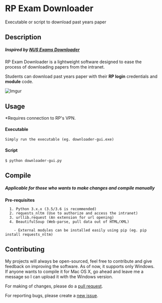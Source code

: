 # RP Exam Downloader
Executable or script to download past years paper

## Description 
##### Inspired by [NUS Exams Downloader](https://github.com/nusmodifications/nus-exams-downloader)

RP Exam Downloader is a lightweight software designed to ease the process of downloading papers from the intranet.

Students can download past years paper with their **RP login** credentials and **module** code.

![Imgur](https://i.imgur.com/jiJPNB0.png)


## Usage

*Requires connection to RP's VPN.

#### Executable

```Simply run the executable (eg. downloader-gui.exe)```

#### Script

```$ python downloader-gui.py```

## Compile
##### Applicable for those who wants to make changes and compile manually

**Pre-requisites**
```
  1. Python 3.x.x (3.5/3.6 is recommended)
  2. requests_nltm (Use to authorize and access the intranet)
  3. urllib.request (An extension for url opening)
  4. BeautifulSoup (Web-parse, pull data out of HTML/XML)
  
    - External modules can be installed easily using pip (eg. pip install requests_nltm)
```

## Contributing
My projects will always be open-sourced, feel free to contribute and give feedback on improving the software.
As of now, it supports only Windows. If anyone wants to compile it for Mac OS X, go ahead and leave me a message so I can upload it with the Windows version.

For making of changes, please do a [pull request](https://github.com/evelystria/rp-exam-downloader/pulls).

For reporting bugs, please create a [new issue](https://github.com/evelystria/rp-exam-downloader/issues).
